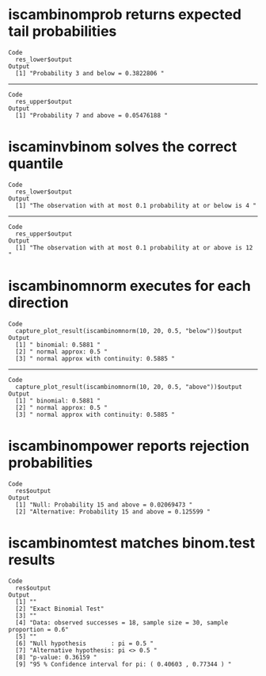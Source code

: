 # iscambinomprob returns expected tail probabilities

    Code
      res_lower$output
    Output
      [1] "Probability 3 and below = 0.3822806 "

---

    Code
      res_upper$output
    Output
      [1] "Probability 7 and above = 0.05476188 "

# iscaminvbinom solves the correct quantile

    Code
      res_lower$output
    Output
      [1] "The observation with at most 0.1 probability at or below is 4 "

---

    Code
      res_upper$output
    Output
      [1] "The observation with at most 0.1 probability at or above is 12 "

# iscambinomnorm executes for each direction

    Code
      capture_plot_result(iscambinomnorm(10, 20, 0.5, "below"))$output
    Output
      [1] " binomial: 0.5881 "                     
      [2] " normal approx: 0.5 "                   
      [3] " normal approx with continuity: 0.5885 "

---

    Code
      capture_plot_result(iscambinomnorm(10, 20, 0.5, "above"))$output
    Output
      [1] " binomial: 0.5881 "                     
      [2] " normal approx: 0.5 "                   
      [3] " normal approx with continuity: 0.5885 "

# iscambinompower reports rejection probabilities

    Code
      res$output
    Output
      [1] "Null: Probability 15 and above = 0.02069473 "     
      [2] "Alternative: Probability 15 and above = 0.125599 "

# iscambinomtest matches binom.test results

    Code
      res$output
    Output
      [1] ""                                                                        
      [2] "Exact Binomial Test"                                                     
      [3] ""                                                                        
      [4] "Data: observed successes = 18, sample size = 30, sample proportion = 0.6"
      [5] ""                                                                        
      [6] "Null hypothesis       : pi = 0.5 "                                       
      [7] "Alternative hypothesis: pi <> 0.5 "                                      
      [8] "p-value: 0.36159 "                                                       
      [9] "95 % Confidence interval for pi: ( 0.40603 , 0.77344 ) "                 

